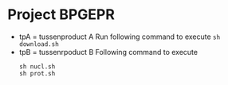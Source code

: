 # Project BPGEPR

- tpA = tussenproduct A
	Run following command to execute
	```sh download.sh```
- tpB = tussenrpoduct B
	Following command to execute
	```
	sh nucl.sh
	sh prot.sh
	````
